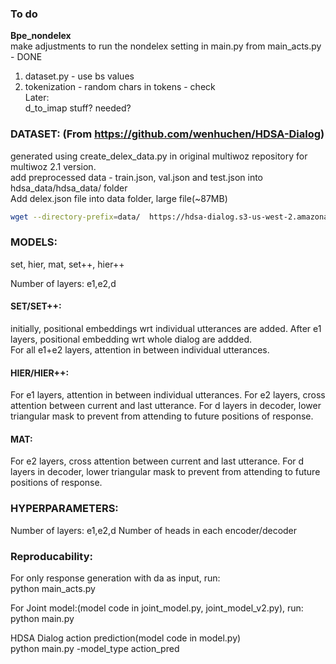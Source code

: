 
### To do
**Bpe_nondelex** </br>
make adjustments to run the nondelex setting in main.py from main_acts.py - DONE </br>
1. dataset.py - use bs values
2. tokenization - random chars in tokens - check
</br>Later: </br>
d_to_imap stuff? needed?

### DATASET: (From https://github.com/wenhuchen/HDSA-Dialog)

generated using create_delex_data.py in original multiwoz repository for multiwoz 2.1 version. <br>
add preprocessed data - train.json, val.json and test.json into hdsa_data/hdsa_data/ folder <br>
Add delex.json file into data folder, large file(~87MB)

```bash
wget --directory-prefix=data/  https://hdsa-dialog.s3-us-west-2.amazonaws.com/delex.json
```

### MODELS:
set, hier, mat, set++, hier++

Number of layers: e1,e2,d

#### SET/SET++:
initially, positional embeddings wrt individual utterances are added. After e1 layers, positional embedding wrt whole dialog are addded.  
For all e1+e2 layers, attention in between individual utterances.

#### HIER/HIER++:
For e1 layers, attention in between individual utterances.
For e2 layers, cross attention between current and last utterance.
For d layers in decoder, lower triangular mask to prevent from attending to future positions of response.

#### MAT:
For e2 layers, cross attention between current and last utterance.
For d layers in decoder, lower triangular mask to prevent from attending to future positions of response.


### HYPERPARAMETERS:
Number of layers: e1,e2,d
Number of heads in each encoder/decoder


### Reproducability:

For only response generation with da as input, run: </br>
python main_acts.py

For Joint model:(model code in joint_model.py, joint_model_v2.py), run: </br>
python main.py

HDSA Dialog action prediction(model code in model.py) </br>
python main.py -model_type action_pred



